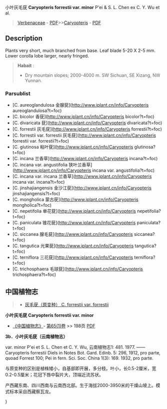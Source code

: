 小叶灰毛莸 **Caryopteris forrestii var. minor** P'ei & S. L. Chen ex C. Y. Wu et al.

> [Verbenaceae](http://www.iplant.cn/info/Verbenaceae?t=foc) - [PDF](http://www.iplant.cn/foc/pdf/Verbenaceae.pdf)>>[Caryopteris](http://www.iplant.cn/info/Caryopteris?t=foc) - [PDF](http://www.iplant.cn/foc/pdf/Caryopteris.pdf)

## Description

Plants very short, much branched from base. Leaf blade 5-20 X  2-5 mm. Lower corolla lobe larger, nearly fringed.

> **Habait** : 
>* Dry mountain slopes; 2000-4000 m. SW Sichuan, SE  Xizang,  NW  Yunnan.

### Parsublist

* [C.  aureoglandulosa  金腺莸](http://www.iplant.cn/info/Caryopteris aureoglandulosa?t=foc)
* [C.  bicolor  香莸](http://www.iplant.cn/info/Caryopteris bicolor?t=foc)
* [C.  divaricata  莸](http://www.iplant.cn/info/Caryopteris divaricata?t=foc)
* [C.  forrestii  灰毛莸](http://www.iplant.cn/info/Caryopteris forrestii?t=foc)
* [C.  forrestii var. forrestii  灰毛莸](http://www.iplant.cn/info/Caryopteris forrestii var. forrestii?t=foc)
* [C.  glutinosa  粘叶莸](http://www.iplant.cn/info/Caryopteris glutinosa?t=foc)
* [C.  incana  兰香草](http://www.iplant.cn/info/Caryopteris incana?t=foc)
* [C.  incana var. angustifolia  狭叶兰香草](http://www.iplant.cn/info/Caryopteris incana var. angustifolia?t=foc)
* [C.  incana var. incana  兰香草](http://www.iplant.cn/info/Caryopteris incana var. incana?t=foc)
* [C.  jinshajiangensis  金沙江莸](http://www.iplant.cn/info/Caryopteris jinshajiangensis?t=foc)
* [C.  mongholica  蒙古莸](http://www.iplant.cn/info/Caryopteris mongholica?t=foc)
* [C.  nepetifolia  单花莸](http://www.iplant.cn/info/Caryopteris nepetifolia?t=foc)
* [C.  paniculata  锥花莸](http://www.iplant.cn/info/Caryopteris paniculata?t=foc)
* [C.  siccanea  腺毛莸](http://www.iplant.cn/info/Caryopteris siccanea?t=foc)
* [C.  tangutica  光果莸](http://www.iplant.cn/info/Caryopteris tangutica?t=foc)
* [C.  terniflora  三花莸](http://www.iplant.cn/info/Caryopteris terniflora?t=foc)
* [C.  trichosphaera  毛球莸](http://www.iplant.cn/info/Caryopteris trichosphaera?t=foc)

## 中国植物志

> * [灰毛莸（原变种）  C.  forrestii var. forrestii](Caryopteris-forrestii-var-forrestii-灰毛莸(原变种).md)

**小叶灰毛莸  Caryopteris forrestii var. minor**

* [《中国植物志》](http://www.iplant.cn/frps)- [第65(1)卷](http://www.iplant.cn/frps/vol/65(1)) >> 198页 [PDF](http://www.iplant.cn/frps/pdf/65(1)/198b.pdf)

**3b．小叶灰毛莸（云南植物志）**

var. minor P'ei et S. L. Chen et C. Y. Wu, 云南植物志1: 481. 1977. ——Caryopteris forrestii Diels in Notes Bot. Gard. Edinb. 5: 296, 1912, pro parte, quoad Forrest 100; Pei in fern. Sci. Soc. China 1(3): 169. 1932, pro parte.

与原变种的区别是植株矮小，自基部即开展，多分枝。叶小，长0.5-2厘米，宽0.2-0.5厘米；花冠下唇中裂片大，顶端近流苏状。

产西藏东南、四川西南与云南西北部。生于海拔2000-3950米的干燥山坡上。模式标本采自西藏察瓦龙。

}